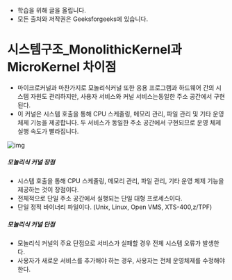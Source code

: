 - 학습을 위해 글을 올립니다.
- 모든 출처와 저작권은 Geeksforgeeks에 있습니다.

[^출처]: https://www.geeksforgeeks.org/



# 시스템구조_MonolithicKernel과 MicroKernel 차이점

- 마이크로커널과 마찬가지로 모놀리식커널 또한 응용 프로그램과 하드웨어 간의 시스템 자원도 관리하지만, 사용자 서비스와 커널 서비스는동일한 주소 공간에서 구현된다.
- 이 커널은 시스템 호출을 통해 CPU 스케줄링, 메모리 관리, 파일 관리 및 기타 운영 체제 기능을 제공합니다. 두 서비스가 동일한 주소 공간에서 구현되므로 운영 체제 실행 속도가 빨라집니다.

![img](https://cdncontribute.geeksforgeeks.org/wp-content/uploads/monolithic_kernel.jpeg)

##### 모놀리식 커널 장점

- 시스템 호출을 통해 CPU 스케줄링, 메모리 관리, 파일 관리, 기타 운영 체제 기능을 제공하는 것이 장점이다.
- 전체적으로 단일 주소 공간에서 실행되는 단일 대형 프로세스이다.
- 단일 정적 바이너리 파일이다. (Unix, Linux, Open VMS, XTS-400,z/TPF)

##### 모놀리식 커널 단점

- 모놀리식 커널의 주요 단점으로 서비스가 실패할 경우 전체 시스템 오류가 발생한다.
- 사용자가 새로운 서비스를 추가해야 하는 경우, 사용자는 전체 운영체제를 수정해야 한다.